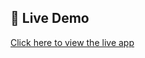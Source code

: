 ## 🚀 Live Demo

[Click here to view the live app]([https://todo-app-delta-tan-33.vercel.app/login.html](https://todo-app-5-2gd0.onrender.com/login.html))
